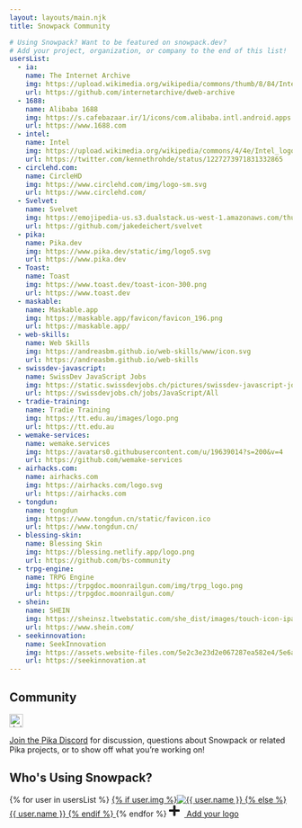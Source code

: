 ```yaml
---
layout: layouts/main.njk
title: Snowpack Community

# Using Snowpack? Want to be featured on snowpack.dev?
# Add your project, organization, or company to the end of this list!
usersList:
  - ia:
    name: The Internet Archive
    img: https://upload.wikimedia.org/wikipedia/commons/thumb/8/84/Internet_Archive_logo_and_wordmark.svg/1200px-Internet_Archive_logo_and_wordmark.svg.png
    url: https://github.com/internetarchive/dweb-archive
  - 1688:
    name: Alibaba 1688
    img: https://s.cafebazaar.ir/1/icons/com.alibaba.intl.android.apps.poseidon_512x512.png
    url: https://www.1688.com
  - intel:
    name: Intel
    img: https://upload.wikimedia.org/wikipedia/commons/4/4e/Intel_logo_%282006%29.svg
    url: https://twitter.com/kennethrohde/status/1227273971831332865
  - circlehd.com:
    name: CircleHD
    img: https://www.circlehd.com/img/logo-sm.svg
    url: https://www.circlehd.com/
  - Svelvet:
    name: Svelvet
    img: https://emojipedia-us.s3.dualstack.us-west-1.amazonaws.com/thumbs/240/apple/237/spool-of-thread_1f9f5.png
    url: https://github.com/jakedeichert/svelvet
  - pika:
    name: Pika.dev
    img: https://www.pika.dev/static/img/logo5.svg
    url: https://www.pika.dev
  - Toast:
    name: Toast
    img: https://www.toast.dev/toast-icon-300.png
    url: https://www.toast.dev
  - maskable:
    name: Maskable.app
    img: https://maskable.app/favicon/favicon_196.png
    url: https://maskable.app/
  - web-skills:
    name: Web Skills
    img: https://andreasbm.github.io/web-skills/www/icon.svg
    url: https://andreasbm.github.io/web-skills
  - swissdev-javascript:
    name: SwissDev JavaScript Jobs
    img: https://static.swissdevjobs.ch/pictures/swissdev-javascript-jobs.svg
    url: https://swissdevjobs.ch/jobs/JavaScript/All
  - tradie-training:
    name: Tradie Training
    img: https://tt.edu.au/images/logo.png
    url: https://tt.edu.au
  - wemake-services:
    name: wemake.services
    img: https://avatars0.githubusercontent.com/u/19639014?s=200&v=4
    url: https://github.com/wemake-services
  - airhacks.com:
    name: airhacks.com
    img: https://airhacks.com/logo.svg
    url: https://airhacks.com
  - tongdun:
    name: tongdun
    img: https://www.tongdun.cn/static/favicon.ico
    url: https://www.tongdun.cn/
  - blessing-skin:
    name: Blessing Skin
    img: https://blessing.netlify.app/logo.png
    url: https://github.com/bs-community
  - trpg-engine:
    name: TRPG Engine
    img: https://trpgdoc.moonrailgun.com/img/trpg_logo.png
    url: https://trpgdoc.moonrailgun.com/
  - shein:
    name: SHEIN
    img: https://sheinsz.ltwebstatic.com/she_dist/images/touch-icon-ipad-144-47ceee2d97.png
    url: https://www.shein.com/
  - seekinnovation:
    name: SeekInnovation
    img: https://assets.website-files.com/5e2c3e23d2e067287ea582e4/5e6a5bca2d401204ada76b95_SeekInnovationLogoRound_Vector.svg
    url: https://seekinnovation.at
---
```


## Community

<a href="https://discord.gg/snowpack"><img alt="Join us on Discord!" src="https://img.shields.io/discord/712696926406967308.svg?label=&logo=discord&logoColor=ffffff&color=7389D8&labelColor=6A7EC2" style="height: 24px; border: none;"/></a>

[Join the Pika Discord](https://discord.gg/rS8SnRk) for discussion, questions about Snowpack or related Pika projects, or to show off what you’re working on!

## Who's Using Snowpack?

<div class="company-logos">
{% for user in usersList %}
  <a href="{{ user.url }}" target="_blank" rel="noopener noreferrer nofollow">
    {% if user.img %}<img class="company-logo" src="{{ user.img }}" alt="{{ user.name }}" />
    {% else %}<span>{{ user.name }}</span>
    {% endif %}
  </a>
{% endfor %}
<a href="https://github.com/snowpackjs/snowpack/edit/master/docs/00.md" target="_blank" title="Add Your Project/Company!" class="add-company-button" >
  <svg style="height: 22px; margin-right: 8px;" aria-hidden="true" focusable="false" data-prefix="fas" data-icon="plus" class="company-logo" role="img" xmlns="http://www.w3.org/2000/svg" viewBox="0 0 448 512"><path fill="currentColor" d="M416 208H272V64c0-17.67-14.33-32-32-32h-32c-17.67 0-32 14.33-32 32v144H32c-17.67 0-32 14.33-32 32v32c0 17.67 14.33 32 32 32h144v144c0 17.67 14.33 32 32 32h32c17.67 0 32-14.33 32-32V304h144c17.67 0 32-14.33 32-32v-32c0-17.67-14.33-32-32-32z"></path></svg>
  Add your logo
</a>
</div>
